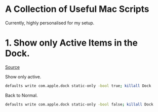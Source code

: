 # A Collection of Useful Mac Scripts
Currently, highly personalised for my setup.

# 1. Show only Active Items in the Dock.
[Source](https://www.idownloadblog.com/2022/05/24/how-to-show-only-running-apps-on-mac-dock/)

Show only active.
```bash
defaults write com.apple.dock static-only -bool true; killall Dock
```

Back to Normal.
```bash
defaults write com.apple.dock static-only -bool false; killall Dock
```

